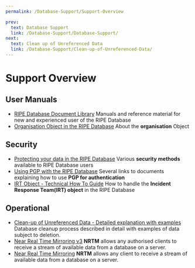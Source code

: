 ```yaml
---
permalink: /Database-Support/Support-Overview

prev:
  text: Database Support
  link: /Database-Support/Database-Support/
next:
  text: Clean up of Unreferenced Data
  link: /Database-Support/Clean-up-of-Unreferenced-Data/
---
```


# Support Overview
## User Manuals

* [RIPE Database Document Library](../introduction-to-the-RIPE-Database/RIPE-Database-Documentation-Overview/#ripe-database-documentation-overview)
Manuals and reference material for new and experienced user of the RIPE Database
* [Organisation Object in the RIPE Database](../RPSL-Object-Types/Descriptions-of-Secondary-Objects/#description-of-the-organisation-object)
About the **organisation** Object


## Security

* [Protecting your data in the RIPE Database](../Authorisation/Authorisation-Model/#authorisation-model)
Various **security methods** available to RIPE Database users
* [Using PGP with the RIPE Database](../Authorisation/Using-the-Authorisation-Methods/#pgp-key)
Several links to documents explaining how to use **PGP for authentication**
* [IRT Object - Technical How To Guide](../Authorisation/IRT-Object/#irt-object)
How to handle the **Incident Response Team(IRT) object** in the RIPE Database



## Operational

* [Clean-up of Unreferenced Data - Detailed explanation with examples](../Database-Support/Clean-up-of-Unreferenced-Data/#clean-up-of-unreferenced-data)
Database cleanup process described in detail with examples of data subject to deletion.
* [Near Real Time Mirroring v3](../RIPE-Database-Mirror/Near-Real-Time-Mirroring-v3/#near-real-time-Mirroring-v3)
**NRTM** allows any authorised clients to receive a stream of available data from a database on a server.
* [Near Real Time Mirroring](../RIPE-Database-Mirror/Near-Real-Time-Mirroring/#near-real-time-Mirroring)
**NRTM** allows any client to receive a stream of available data from a database on a server.



